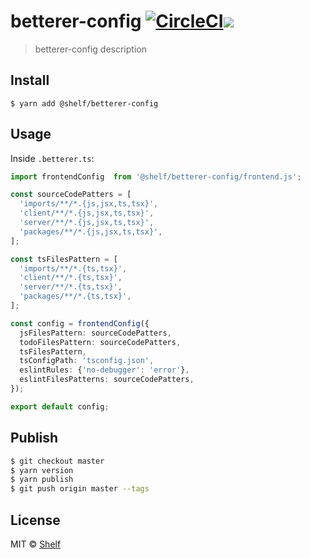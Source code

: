 # betterer-config [![CircleCI](https://circleci.com/gh/shelfio/betterer-config/tree/master.svg?style=svg)](https://circleci.com/gh/shelfio/betterer-config/tree/master)![](https://img.shields.io/badge/code_style-prettier-ff69b4.svg)

> betterer-config description

## Install

```
$ yarn add @shelf/betterer-config
```

## Usage
Inside `.betterer.ts`:

```ts
import frontendConfig  from '@shelf/betterer-config/frontend.js';

const sourceCodePatters = [
  'imports/**/*.{js,jsx,ts,tsx}',
  'client/**/*.{js,jsx,ts,tsx}',
  'server/**/*.{js,jsx,ts,tsx}',
  'packages/**/*.{js,jsx,ts,tsx}',
];

const tsFilesPattern = [
  'imports/**/*.{ts,tsx}',
  'client/**/*.{ts,tsx}',
  'server/**/*.{ts,tsx}',
  'packages/**/*.{ts,tsx}',
];

const config = frontendConfig({
  jsFilesPattern: sourceCodePatters,
  todoFilesPattern: sourceCodePatters,
  tsFilesPattern,
  tsConfigPath: 'tsconfig.json',
  eslintRules: {'no-debugger': 'error'},
  eslintFilesPatterns: sourceCodePatters,
});

export default config;
```

## Publish

```sh
$ git checkout master
$ yarn version
$ yarn publish
$ git push origin master --tags
```

## License

MIT © [Shelf](https://shelf.io)
